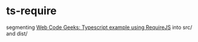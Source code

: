 ts-require
======

segmenting [Web Code Geeks: Typescript example using RequireJS](https://www.webcodegeeks.com/javascript/requirejs/typescript-example-using-requirejs/) into src/ and dist/
